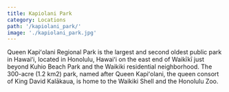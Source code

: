 ```yaml
---
title: Kapiolani Park
category: Locations
path: '/kapiolani_park/'
image: './kapiolani_park.jpg'
---
```


Queen Kapiʻolani Regional Park is the largest and second oldest public park in Hawaiʻi, located in Honolulu, Hawaiʻi on the east end of Waikīkī just beyond Kuhio Beach Park and the Waikiki residential neighborhood. The 300-acre (1.2 km2) park, named after Queen Kapiʻolani, the queen consort of King David Kalākaua, is home to the Waikiki Shell and the Honolulu Zoo.
